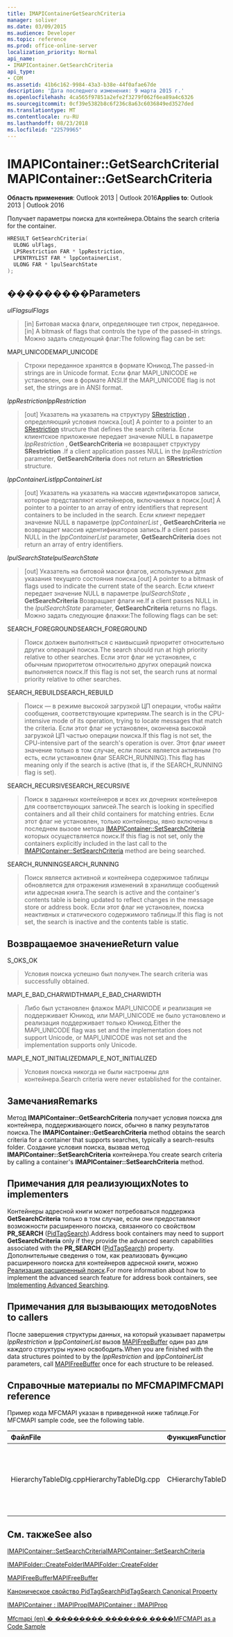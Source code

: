 ```yaml
---
title: IMAPIContainerGetSearchCriteria
manager: soliver
ms.date: 03/09/2015
ms.audience: Developer
ms.topic: reference
ms.prod: office-online-server
localization_priority: Normal
api_name:
- IMAPIContainer.GetSearchCriteria
api_type:
- COM
ms.assetid: 41b6c162-9984-43a3-b38e-44f0afae67de
description: 'Дата последнего изменения: 9 марта 2015 г.'
ms.openlocfilehash: 4ca565f97851a2efe2f3279f062f6ea89a4c6326
ms.sourcegitcommit: 0cf39e5382b8c6f236c8a63c6036849ed3527ded
ms.translationtype: MT
ms.contentlocale: ru-RU
ms.lasthandoff: 08/23/2018
ms.locfileid: "22579965"
---
```

# <a name="imapicontainergetsearchcriteria"></a><span data-ttu-id="41d44-103">IMAPIContainer::GetSearchCriteria</span><span class="sxs-lookup"><span data-stu-id="41d44-103">IMAPIContainer::GetSearchCriteria</span></span>

  
  
<span data-ttu-id="41d44-104">**Область применения**: Outlook 2013 | Outlook 2016</span><span class="sxs-lookup"><span data-stu-id="41d44-104">**Applies to**: Outlook 2013 | Outlook 2016</span></span> 
  
<span data-ttu-id="41d44-105">Получает параметры поиска для контейнера.</span><span class="sxs-lookup"><span data-stu-id="41d44-105">Obtains the search criteria for the container.</span></span>
  
```cpp
HRESULT GetSearchCriteria(
  ULONG ulFlags,
  LPSRestriction FAR * lppRestriction,
  LPENTRYLIST FAR * lppContainerList,
  ULONG FAR * lpulSearchState
);
```

## <a name="parameters"></a><span data-ttu-id="41d44-106">���������</span><span class="sxs-lookup"><span data-stu-id="41d44-106">Parameters</span></span>

 <span data-ttu-id="41d44-107">_ulFlags_</span><span class="sxs-lookup"><span data-stu-id="41d44-107">_ulFlags_</span></span>
  
> <span data-ttu-id="41d44-108">[in] Битовая маска флаги, определяющее тип строк, переданное.</span><span class="sxs-lookup"><span data-stu-id="41d44-108">[in] A bitmask of flags that controls the type of the passed-in strings.</span></span> <span data-ttu-id="41d44-109">Можно задать следующий флаг:</span><span class="sxs-lookup"><span data-stu-id="41d44-109">The following flag can be set:</span></span>
    
<span data-ttu-id="41d44-110">MAPI_UNICODE</span><span class="sxs-lookup"><span data-stu-id="41d44-110">MAPI_UNICODE</span></span> 
  
> <span data-ttu-id="41d44-111">Строки переданное хранятся в формате Юникод.</span><span class="sxs-lookup"><span data-stu-id="41d44-111">The passed-in strings are in Unicode format.</span></span> <span data-ttu-id="41d44-112">Если флаг MAPI_UNICODE не установлен, они в формате ANSI.</span><span class="sxs-lookup"><span data-stu-id="41d44-112">If the MAPI_UNICODE flag is not set, the strings are in ANSI format.</span></span>
    
 <span data-ttu-id="41d44-113">_lppRestriction_</span><span class="sxs-lookup"><span data-stu-id="41d44-113">_lppRestriction_</span></span>
  
> <span data-ttu-id="41d44-114">[out] Указатель на указатель на структуру [SRestriction](srestriction.md) , определяющий условия поиска.</span><span class="sxs-lookup"><span data-stu-id="41d44-114">[out] A pointer to a pointer to an [SRestriction](srestriction.md) structure that defines the search criteria.</span></span> <span data-ttu-id="41d44-115">Если клиентское приложение передает значение NULL в параметре _lppRestriction_ , **GetSearchCriteria** не возвращает структуру **SRestriction** .</span><span class="sxs-lookup"><span data-stu-id="41d44-115">If a client application passes NULL in the  _lppRestriction_ parameter, **GetSearchCriteria** does not return an **SRestriction** structure.</span></span> 
    
 <span data-ttu-id="41d44-116">_lppContainerList_</span><span class="sxs-lookup"><span data-stu-id="41d44-116">_lppContainerList_</span></span>
  
> <span data-ttu-id="41d44-117">[out] Указатель на указатель на массив идентификаторов записи, которые представляют контейнеров, включаемых в поиск.</span><span class="sxs-lookup"><span data-stu-id="41d44-117">[out] A pointer to a pointer to an array of entry identifiers that represent containers to be included in the search.</span></span> <span data-ttu-id="41d44-118">Если клиент передает значение NULL в параметре _lppContainerList_ , **GetSearchCriteria** не возвращает массив идентификаторов запись.</span><span class="sxs-lookup"><span data-stu-id="41d44-118">If a client passes NULL in the  _lppContainerList_ parameter, **GetSearchCriteria** does not return an array of entry identifiers.</span></span> 
    
 <span data-ttu-id="41d44-119">_lpulSearchState_</span><span class="sxs-lookup"><span data-stu-id="41d44-119">_lpulSearchState_</span></span>
  
> <span data-ttu-id="41d44-120">[out] Указатель на битовой маски флагов, используемых для указания текущего состояния поиска.</span><span class="sxs-lookup"><span data-stu-id="41d44-120">[out] A pointer to a bitmask of flags used to indicate the current state of the search.</span></span> <span data-ttu-id="41d44-121">Если клиент передает значение NULL в параметре _lpulSearchState_ , **GetSearchCriteria** Возвращает флаги не.</span><span class="sxs-lookup"><span data-stu-id="41d44-121">If a client passes NULL in the  _lpulSearchState_ parameter, **GetSearchCriteria** returns no flags.</span></span> <span data-ttu-id="41d44-122">Можно задать следующие флажки:</span><span class="sxs-lookup"><span data-stu-id="41d44-122">The following flags can be set:</span></span> 
    
<span data-ttu-id="41d44-123">SEARCH_FOREGROUND</span><span class="sxs-lookup"><span data-stu-id="41d44-123">SEARCH_FOREGROUND</span></span> 
  
> <span data-ttu-id="41d44-124">Поиск должен выполняться с наивысший приоритет относительно других операций поиска.</span><span class="sxs-lookup"><span data-stu-id="41d44-124">The search should run at high priority relative to other searches.</span></span> <span data-ttu-id="41d44-125">Если этот флаг не установлен, с обычным приоритетом относительно других операций поиска выполняется поиск.</span><span class="sxs-lookup"><span data-stu-id="41d44-125">If this flag is not set, the search runs at normal priority relative to other searches.</span></span>
    
<span data-ttu-id="41d44-126">SEARCH_REBUILD</span><span class="sxs-lookup"><span data-stu-id="41d44-126">SEARCH_REBUILD</span></span> 
  
> <span data-ttu-id="41d44-127">Поиск — в режиме высокой загрузкой ЦП операции, чтобы найти сообщения, соответствующие критериям.</span><span class="sxs-lookup"><span data-stu-id="41d44-127">The search is in the CPU-intensive mode of its operation, trying to locate messages that match the criteria.</span></span> <span data-ttu-id="41d44-128">Если этот флаг не установлен, окончена высокой загрузкой ЦП частью операции поиска.</span><span class="sxs-lookup"><span data-stu-id="41d44-128">If this flag is not set, the CPU-intensive part of the search's operation is over.</span></span> <span data-ttu-id="41d44-129">Этот флаг имеет значение только в том случае, если поиск является активным (то есть, если установлен флаг SEARCH_RUNNING).</span><span class="sxs-lookup"><span data-stu-id="41d44-129">This flag has meaning only if the search is active (that is, if the SEARCH_RUNNING flag is set).</span></span>
    
<span data-ttu-id="41d44-130">SEARCH_RECURSIVE</span><span class="sxs-lookup"><span data-stu-id="41d44-130">SEARCH_RECURSIVE</span></span> 
  
> <span data-ttu-id="41d44-131">Поиск в заданных контейнеров и всех их дочерних контейнеров для соответствующих записей.</span><span class="sxs-lookup"><span data-stu-id="41d44-131">The search is looking in specified containers and all their child containers for matching entries.</span></span> <span data-ttu-id="41d44-132">Если этот флаг не установлен, только контейнеры, явно включены в последнем вызове метода [IMAPIContainer::SetSearchCriteria](imapicontainer-setsearchcriteria.md) которых осуществляется поиск.</span><span class="sxs-lookup"><span data-stu-id="41d44-132">If this flag is not set, only the containers explicitly included in the last call to the [IMAPIContainer::SetSearchCriteria](imapicontainer-setsearchcriteria.md) method are being searched.</span></span> 
    
<span data-ttu-id="41d44-133">SEARCH_RUNNING</span><span class="sxs-lookup"><span data-stu-id="41d44-133">SEARCH_RUNNING</span></span> 
  
> <span data-ttu-id="41d44-134">Поиск является активной и контейнера содержимое таблицы обновляется для отражения изменений в хранилище сообщений или адресная книга.</span><span class="sxs-lookup"><span data-stu-id="41d44-134">The search is active and the container's contents table is being updated to reflect changes in the message store or address book.</span></span> <span data-ttu-id="41d44-135">Если этот флаг не установлен, поиска неактивных и статического содержимого таблицы.</span><span class="sxs-lookup"><span data-stu-id="41d44-135">If this flag is not set, the search is inactive and the contents table is static.</span></span>
    
## <a name="return-value"></a><span data-ttu-id="41d44-136">Возвращаемое значение</span><span class="sxs-lookup"><span data-stu-id="41d44-136">Return value</span></span>

<span data-ttu-id="41d44-137">S_OK</span><span class="sxs-lookup"><span data-stu-id="41d44-137">S_OK</span></span> 
  
> <span data-ttu-id="41d44-138">Условия поиска успешно был получен.</span><span class="sxs-lookup"><span data-stu-id="41d44-138">The search criteria was successfully obtained.</span></span>
    
<span data-ttu-id="41d44-139">MAPI_E_BAD_CHARWIDTH</span><span class="sxs-lookup"><span data-stu-id="41d44-139">MAPI_E_BAD_CHARWIDTH</span></span> 
  
> <span data-ttu-id="41d44-140">Либо был установлен флажок MAPI_UNICODE и реализация не поддерживает Юникод, или MAPI_UNICODE не было установлено и реализация поддерживает только Юникод.</span><span class="sxs-lookup"><span data-stu-id="41d44-140">Either the MAPI_UNICODE flag was set and the implementation does not support Unicode, or MAPI_UNICODE was not set and the implementation supports only Unicode.</span></span>
    
<span data-ttu-id="41d44-141">MAPI_E_NOT_INITIALIZED</span><span class="sxs-lookup"><span data-stu-id="41d44-141">MAPI_E_NOT_INITIALIZED</span></span> 
  
> <span data-ttu-id="41d44-142">Условия поиска никогда не были настроены для контейнера.</span><span class="sxs-lookup"><span data-stu-id="41d44-142">Search criteria were never established for the container.</span></span>
    
## <a name="remarks"></a><span data-ttu-id="41d44-143">Замечания</span><span class="sxs-lookup"><span data-stu-id="41d44-143">Remarks</span></span>

<span data-ttu-id="41d44-144">Метод **IMAPIContainer::GetSearchCriteria** получает условия поиска для контейнера, поддерживающего поиск, обычно в папку результатов поиска.</span><span class="sxs-lookup"><span data-stu-id="41d44-144">The **IMAPIContainer::GetSearchCriteria** method obtains the search criteria for a container that supports searches, typically a search-results folder.</span></span> <span data-ttu-id="41d44-145">Создание условия поиска, вызвав метод **IMAPIContainer::SetSearchCriteria** контейнера.</span><span class="sxs-lookup"><span data-stu-id="41d44-145">You create search criteria by calling a container's **IMAPIContainer::SetSearchCriteria** method.</span></span> 
  
## <a name="notes-to-implementers"></a><span data-ttu-id="41d44-146">Примечания для реализующих</span><span class="sxs-lookup"><span data-stu-id="41d44-146">Notes to implementers</span></span>

<span data-ttu-id="41d44-147">Контейнеры адресной книги может потребоваться поддержка **GetSearchCriteria** только в том случае, если они предоставляют возможности расширенного поиска, связанного со свойством **PR_SEARCH** ([PidTagSearch](pidtagsearch-canonical-property.md)).</span><span class="sxs-lookup"><span data-stu-id="41d44-147">Address book containers may need to support **GetSearchCriteria** only if they provide the advanced search capabilities associated with the **PR_SEARCH** ([PidTagSearch](pidtagsearch-canonical-property.md)) property.</span></span> <span data-ttu-id="41d44-148">Дополнительные сведения о том, как реализовать функцию расширенного поиска для контейнеров адресной книги, можно [Реализация расширенный поиск](implementing-advanced-searching.md).</span><span class="sxs-lookup"><span data-stu-id="41d44-148">For more information about how to implement the advanced search feature for address book containers, see [Implementing Advanced Searching](implementing-advanced-searching.md).</span></span>
  
## <a name="notes-to-callers"></a><span data-ttu-id="41d44-149">Примечания для вызывающих методов</span><span class="sxs-lookup"><span data-stu-id="41d44-149">Notes to callers</span></span>

<span data-ttu-id="41d44-150">После завершения структуры данных, на который указывает параметры _lppRestriction_ и _lppContainerList_ вызов [MAPIFreeBuffer](mapifreebuffer.md) один раз для каждого структуры нужно освободить.</span><span class="sxs-lookup"><span data-stu-id="41d44-150">When you are finished with the data structures pointed to by the  _lppRestriction_ and  _lppContainerList_ parameters, call [MAPIFreeBuffer](mapifreebuffer.md) once for each structure to be released.</span></span> 
  
## <a name="mfcmapi-reference"></a><span data-ttu-id="41d44-151">Справочные материалы по MFCMAPI</span><span class="sxs-lookup"><span data-stu-id="41d44-151">MFCMAPI reference</span></span>

<span data-ttu-id="41d44-152">Пример кода MFCMAPI указан в приведенной ниже таблице.</span><span class="sxs-lookup"><span data-stu-id="41d44-152">For MFCMAPI sample code, see the following table.</span></span>
  
|<span data-ttu-id="41d44-153">**Файл**</span><span class="sxs-lookup"><span data-stu-id="41d44-153">**File**</span></span>|<span data-ttu-id="41d44-154">**Функция**</span><span class="sxs-lookup"><span data-stu-id="41d44-154">**Function**</span></span>|<span data-ttu-id="41d44-155">**Примечание**</span><span class="sxs-lookup"><span data-stu-id="41d44-155">**Comment**</span></span>|
|:-----|:-----|:-----|
|<span data-ttu-id="41d44-156">HierarchyTableDlg.cpp</span><span class="sxs-lookup"><span data-stu-id="41d44-156">HierarchyTableDlg.cpp</span></span>  <br/> |<span data-ttu-id="41d44-157">CHierarchyTableDlg::OnEditSearchCriteria</span><span class="sxs-lookup"><span data-stu-id="41d44-157">CHierarchyTableDlg::OnEditSearchCriteria</span></span>  <br/> |<span data-ttu-id="41d44-158">Mfcmapi (en) использует метод **IMAPIContainer::GetSearchCriteria** для получения условия поиска из папки для отображения.</span><span class="sxs-lookup"><span data-stu-id="41d44-158">MFCMAPI uses the **IMAPIContainer::GetSearchCriteria** method to obtain search criteria from a folder to display.</span></span>  <br/> |
   
## <a name="see-also"></a><span data-ttu-id="41d44-159">См. также</span><span class="sxs-lookup"><span data-stu-id="41d44-159">See also</span></span>



[<span data-ttu-id="41d44-160">IMAPIContainer::SetSearchCriteria</span><span class="sxs-lookup"><span data-stu-id="41d44-160">IMAPIContainer::SetSearchCriteria</span></span>](imapicontainer-setsearchcriteria.md)
  
[<span data-ttu-id="41d44-161">IMAPIFolder::CreateFolder</span><span class="sxs-lookup"><span data-stu-id="41d44-161">IMAPIFolder::CreateFolder</span></span>](imapifolder-createfolder.md)
  
[<span data-ttu-id="41d44-162">MAPIFreeBuffer</span><span class="sxs-lookup"><span data-stu-id="41d44-162">MAPIFreeBuffer</span></span>](mapifreebuffer.md)
  
[<span data-ttu-id="41d44-163">Каноническое свойство PidTagSearch</span><span class="sxs-lookup"><span data-stu-id="41d44-163">PidTagSearch Canonical Property</span></span>](pidtagsearch-canonical-property.md)
  
[<span data-ttu-id="41d44-164">IMAPIContainer : IMAPIProp</span><span class="sxs-lookup"><span data-stu-id="41d44-164">IMAPIContainer : IMAPIProp</span></span>](imapicontainerimapiprop.md)


[<span data-ttu-id="41d44-165">Mfcmapi (en) � �������� ������� ����</span><span class="sxs-lookup"><span data-stu-id="41d44-165">MFCMAPI as a Code Sample</span></span>](mfcmapi-as-a-code-sample.md)

